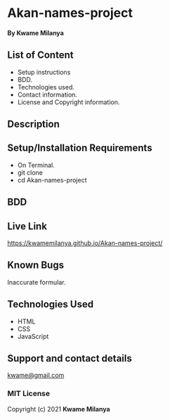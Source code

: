 # Akan-names-project
#### By **Kwame Milanya**
## List of Content
* Setup instructions
* BDD.
* Technologies used.
* Contact information.
* License and Copyright information.
## Description

## Setup/Installation Requirements
* On Terminal.
* git clone 
* cd Akan-names-project
## BDD
## Live Link
https://kwamemilanya.github.io/Akan-names-project/
## Known Bugs
Inaccurate formular.
## Technologies Used
* HTML
* CSS
* JavaScript
## Support and contact details
kwame@gmail.com
### MIT License
Copyright (c) 2021 **Kwame Milanya**
